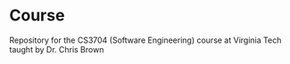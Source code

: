 # Course
Repository for the CS3704 (Software Engineering) course at Virginia Tech taught by Dr. Chris Brown 
